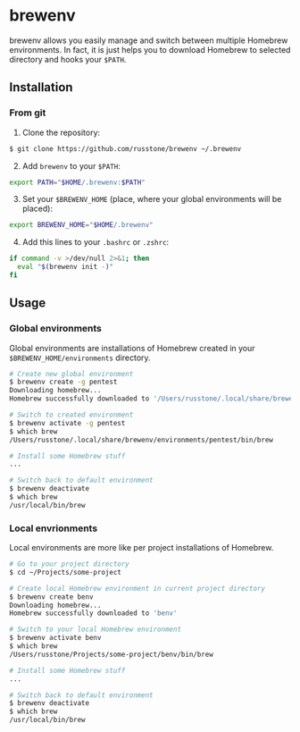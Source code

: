 # brewenv

brewenv allows you easily manage and switch between multiple Homebrew environments.
In fact, it is just helps you to download Homebrew to selected directory and hooks your `$PATH`.

## Installation

### From git

1. Clone the repository:

```sh
$ git clone https://github.com/russtone/brewenv ~/.brewenv
```

2. Add `brewenv` to your `$PATH`:

```sh
export PATH="$HOME/.brewenv:$PATH"
```

3. Set your `$BREWENV_HOME` (place, where your global environments will be placed):

```sh
export BREWENV_HOME="$HOME/.brewenv"
```

4. Add this lines to your `.bashrc` or `.zshrc`:

```sh
if command -v >/dev/null 2>&1; then
  eval "$(brewenv init -)"
fi
```

## Usage

### Global environments

Global environments are installations of Homebrew created in your `$BREWENV_HOME/environments` directory.

```sh
# Create new global environment
$ brewenv create -g pentest
Downloading homebrew...
Homebrew successfully downloaded to '/Users/russtone/.local/share/brewenv/environments/pentest'

# Switch to created environment
$ brewenv activate -g pentest
$ which brew
/Users/russtone/.local/share/brewenv/environments/pentest/bin/brew

# Install some Homebrew stuff
...

# Switch back to default environment
$ brewenv deactivate
$ which brew
/usr/local/bin/brew
```

### Local envrionments

Local environments are more like per project installations of Homebrew.

```sh
# Go to your project directory
$ cd ~/Projects/some-project

# Create local Homebrew environment in current project directory
$ brewenv create benv
Downloading homebrew...
Homebrew successfully downloaded to 'benv'

# Switch to your local Homebrew environment
$ brewenv activate benv
$ which brew
/Users/russtone/Projects/some-project/benv/bin/brew

# Install some Homebrew stuff
...

# Switch back to default environment
$ brewenv deactivate
$ which brew
/usr/local/bin/brew
```
